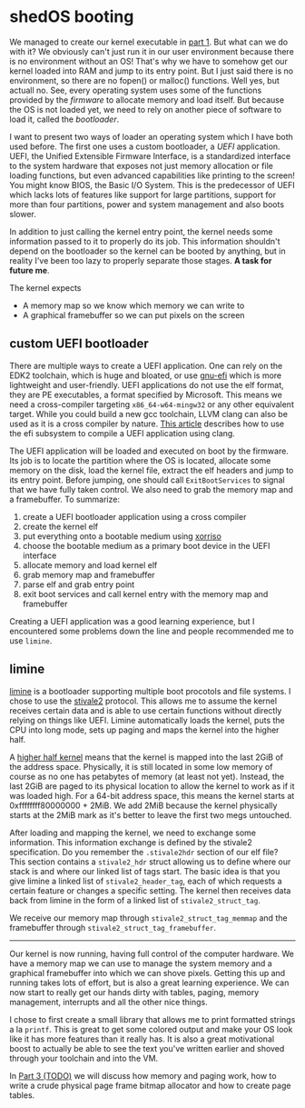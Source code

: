 # shedOS booting

We managed to create our kernel executable in [part 1](shedOS_toolchain.html). But what can we do with it?
We obviously can't just run it in our user environment because there is no environment without an OS!
That's why we have to somehow get our kernel loaded into RAM and jump to its entry point. But I just said
there is no environment, so there are no fopen() or malloc() functions. Well yes, but actuall no. See, every
operating system uses some of the functions provided by the *firmware* to allocate memory and load itself.
But because the OS is not loaded yet, we need to rely on another piece of software to load it, called
the *bootloader*.

I want to present two ways of loader an operating system which I have both used before. The first
one uses a custom bootloader, a *UEFI* application. UEFI, the Unified Extensible Firmware Interface,
is a standardized interface to the system hardware that exposes not just memory allocation or file loading
functions, but even advanced capabilities like printing to the screen! You might know BIOS, the Basic I/O System.
This is the predecessor of UEFI which lacks lots of features like support for large partitions, support for more
than four partitions, power and system management and also boots slower.

In addition to just calling the kernel entry point, the kernel needs some information passed to it to properly
do its job. This information shouldn't depend on the bootloader so the kernel can be booted by anything, but in
reality I've been too lazy to properly separate those stages. **A task for future me**.

The kernel expects

- A memory map so we know which memory we can write to
- A graphical framebuffer so we can put pixels on the screen

## custom UEFI bootloader

There are multiple ways to create a UEFI application. One can rely on the EDK2 toolchain, which is huge and bloated,
or use [gnu-efi](https://wiki.osdev.org/GNU-EFI) which is more lightweight and user-friendly. UEFI applications do
not use the elf format, they are PE executables, a format specified by Microsoft. This means we need a cross-compiler
targeting `x86_64-w64-mingw32` or any other equivalent target. While you could build a new gcc toolchain, LLVM clang
can also be used as it is a cross compiler by nature. [This article](https://wiki.osdev.org/UEFI_App_Bare_Bones#Under_LLVM.2Fclang)
describes how to use the efi subsystem to compile a UEFI application using clang.

The UEFI application will be loaded and executed on boot by the firmware. Its job is to locate the partition where
the OS is located, allocate some memory on the disk, load the kernel file, extract the elf headers and jump to its
entry point. Before jumping, one should call `ExitBootServices` to signal that we have fully taken control. We also
need to grab the memory map and a framebuffer.  To summarize:

1. create a UEFI bootloader application using a cross compiler
2. create the kernel elf
3. put everything onto a bootable medium using [xorriso](https://wiki.osdev.org/UEFI_App_Bare_Bones#Creating_the_FAT_image)
4. choose the bootable medium as a primary boot device in the UEFI interface
5. allocate memory and load kernel elf
6. grab memory map and framebuffer
7. parse elf and grab entry point
8. exit boot services and call kernel entry with the memory map and framebuffer

Creating a UEFI application was a good learning experience, but I encountered some problems down the line and people
recommended me to use `limine`.

## limine
[limine](https://github.com/limine-bootloader/limine) is a bootloader supporting multiple boot procotols and file systems.
I chose to use the [stivale2](https://github.com/stivale/stivale/blob/master/STIVALE2.md) protocol. This allows me to assume
the kernel receives certain data and is able to use certain functions without directly relying on things like UEFI. Limine
automatically loads the kernel, puts the CPU into long mode, sets up paging and maps the kernel into the higher half.

A [higher half kernel](https://wiki.osdev.org/Higher_Half_Kernel) means that the kernel is mapped into the last 2GiB of
the address space. Physically, it is still located in some low memory of course as no one has petabytes of memory (at least not yet).
Instead, the last 2GiB are paged to its physical location to allow the kernel to work as if it was loaded high. For a 64-bit
address space, this means the kernel starts at 0xffffffff80000000 + 2MiB. We add 2MiB because the kernel physically starts at the 2MiB
mark as it's better to leave the first two megs untouched.

After loading and mapping the kernel, we need to exchange some information. This information exchange is defined by the stivale2
specification. Do you remember the `.stivale2hdr` section of our elf file? This section contains a `stivale2_hdr` struct allowing us
to define where our stack is and where our linked list of tags start. The basic idea is that you give limine a linked list of
`stivale2_header_tag`, each of which requests a certain feature or changes a specific setting. The kernel then receives data back
from limine in the form of a linked list of `stivale2_struct_tag`.

We receive our memory map through `stivale2_struct_tag_memmap` and the framebuffer through `stivale2_struct_tag_framebuffer`.

---

Our kernel is now running, having full control of the computer hardware. We have a memory map we can use to manage the system memory
and a graphical framebuffer into which we can shove pixels. Getting this up and running takes lots of effort, but is also a great
learning experience. We can now start to really get our hands dirty with tables, paging, memory management, interrupts and all the
other nice things.

I chose to first create a small library that allows me to print formatted strings a la `printf`. This is great to get some colored
output and make your OS look like it has more features than it really has. It is also a great motivational boost to actually be
able to see the text you've written earlier and shoved through your toolchain and into the VM.

In [Part 3 (TODO)](shedOS_paging.html) we will discuss how memory and paging work, how to write a crude physical
page frame bitmap allocator and how to create page tables.
